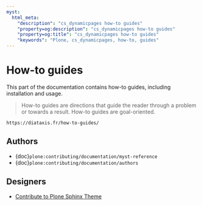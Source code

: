 ```yaml
---
myst:
  html_meta:
    "description": "cs_dynamicpages how-to guides"
    "property=og:description": "cs_dynamicpages how-to guides"
    "property=og:title": "cs_dynamicpages how-to guides"
    "keywords": "Plone, cs_dynamicpages, how-to, guides"
---
```


# How-to guides

This part of the documentation contains how-to guides, including installation and usage.

> How-to guides are directions that guide the reader through a problem or towards a result.
> How-to guides are goal-oriented.

```{seealso}
https://diataxis.fr/how-to-guides/
```


## Authors

-   {doc}`plone:contributing/documentation/myst-reference`
-   {doc}`plone:contributing/documentation/authors`


## Designers

-   [Contribute to Plone Sphinx Theme](https://plone-sphinx-theme.readthedocs.io/guides/contribute.html)
